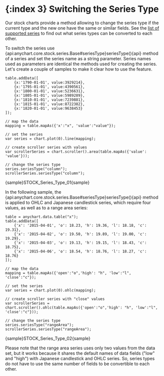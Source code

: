 {:index 3}
Switching the Series Type
=========================

Our stock charts provide a method allowing to change the series type if the current type and the new one have the same or similar fields. See the [list of supported series](Supported_Series#list_of_supported_series) to find out what series types can be converted to each other.

To switch the series use {api:anychart.core.stock.series.Base#seriesType}seriesType(){api} method of a series and set the series name as a string parameter. Series names used as parameters are identical the methods used for creating the series. Let's create a couple of samples to make it clear how to use the feature.

```
table.addData([
    {x:'1790-01-01', value:3929214},
    {x:'1795-01-01', value:4390561},
    {x:'1800-01-01', value:5236631},
    {x:'1805-01-01', value:5989289},
    {x:'1810-01-01', value:7239881},
    {x:'1815-01-01', value:8722382},
    {x:'1820-01-01', value:9638453}
]);

// map the data
mapping = table.mapAs({'x':"x", 'value':"value"});  

// set the series
var series = chart.plot(0).line(mapping);

// create scroller series with values
var scrollerSeries = chart.scroller().area(table.mapAs({'value': 'value'}));

// change the series type
series.seriesType("column");
scrollerSeries.seriesType("column");
```

{sample}STOCK\_Series\_Type\_01{sample}

In the following sample, the {api:anychart.core.stock.series.Base#seriesType}seriesType(){api} method is applied to OHLC and Japanese candlestick series, which require four values, as well as to a range area series:

```
table = anychart.data.table("x");
table.addData([
    {'x': '2015-04-01', 'o': 18.23, 'h': 19.36, 'l': 18.18, 'c': 19.31},
    {'x': '2015-04-02', 'o': 19.50, 'h': 19.89, 'l': 19.00, 'c': 19.29},
    {'x': '2015-04-03', 'o': 19.13, 'h': 19.15, 'l': 18.43, 'c': 18.75},
    {'x': '2015-04-06', 'o': 18.54, 'h': 18.76, 'l': 18.27, 'c': 18.76}
]);

// map the data
mapping = table.mapAs({'open':"o",'high': "h", 'low':"l", 'close':"c"});

// set the series
var series = chart.plot(0).ohlc(mapping);

// create scroller series with "close" values
var scrollerSeries = chart.scroller().ohlc(table.mapAs({'open':"o",'high': "h", 'low':"l", 'close':"c"}));

// change the series type
series.seriesType("rangeArea");
scrollerSeries.seriesType("rangeArea");
```

{sample}STOCK\_Series\_Type\_02{sample}

Please note that the range area series uses only two values from the data set, but it works because it shares the default names of data fields ("low" and "high") with Japanese candlestick and OHLC series. So, series types do not have to use the same number of fields to be convertible to each other.